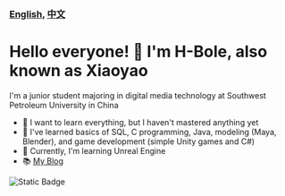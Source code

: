 ### [English](README.md), [中文](README_zh.md)
# Hello everyone! 👋 I'm H-Bole, also known as Xiaoyao
I'm a junior student majoring in digital media technology at Southwest Petroleum University in China
- 🔭 I want to learn everything, but I haven't mastered anything yet
- 🌱 I've learned basics of SQL, C programming, Java, modeling (Maya, Blender), and game development (simple Unity games and C#)
- 🤔 Currently, I'm learning Unreal Engine
- 📚 [My Blog](http://fun.xiaoyaostation.xyz "Xiaoyao's Blog")

![Static Badge](https://img.shields.io/badge/%E9%80%8D%E9%81%A5-Happy-rgb(201%2C%2091%2C%200))
